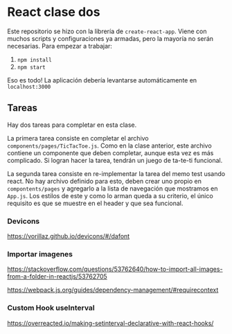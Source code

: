 # React clase dos

Este repositorio se hizo con la librería de `create-react-app`. Viene con muchos scripts y configuraciones ya armadas, pero la mayoría no serán necesarias. Para empezar a trabajar:

1. `npm install`
2. `npm start`

Eso es todo! La aplicación debería levantarse automáticamente en `localhost:3000`

## Tareas

Hay dos tareas para completar en esta clase.

La primera tarea consiste en completar el archivo `components/pages/TicTacToe.js`. Como en la clase anterior, este archivo contiene un componente que deben completar, aunque esta vez es más complicado. Si logran hacer la tarea, tendrán un juego de ta-te-ti funcional.

La segunda tarea consiste en re-implementar la tarea del memo test usando react. No hay archivo definido para esto, deben crear uno propio en `compontents/pages` y agregarlo a la lista de navegación que mostramos en `App.js`. Los estilos de este y como lo arman queda a su criterio, el único requisito es que se muestre en el header y que sea funcional.

### Devicons
https://vorillaz.github.io/devicons/#/dafont

### Importar imagenes
https://stackoverflow.com/questions/53762640/how-to-import-all-images-from-a-folder-in-reactjs/53762705

https://webpack.js.org/guides/dependency-management/#requirecontext

### Custom Hook useInterval
https://overreacted.io/making-setinterval-declarative-with-react-hooks/
